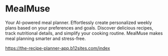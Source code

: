 # MealMuse
Your AI-powered meal planner. Effortlessly create personalized weekly plans based on your preferences and goals. Discover delicious recipes, track nutritional details, and simplify your cooking routine. MealMuse makes meal planning smarter and stress-free.


https://the-recipe-planner-app.b12sites.com/index
